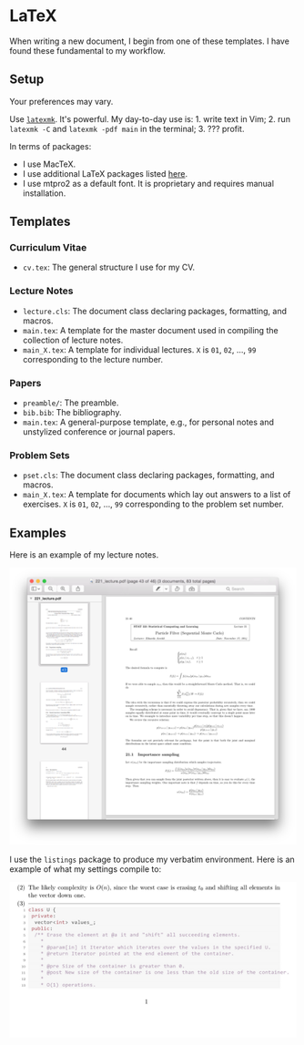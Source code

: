 # LaTeX

When writing a new document, I begin from one of these templates. I
have found these fundamental to my workflow.

## Setup

Your preferences may vary.

Use [`latexmk`](https://www.ctan.org/pkg/latexmk/?lang=en). It's
powerful. My day-to-day use is: 1. write text in Vim; 2. run `latexmk -C`
and `latexmk -pdf main` in the terminal; 3. ??? profit.

In terms of packages:

+ I use MacTeX.
+ I use additional LaTeX packages listed
  [here](https://github.com/dustinvtran/dotfiles/tree/laptop-mac/Library/texmf/tex/latex).
+ I use mtpro2 as a default font. It is proprietary and requires
  manual installation.

## Templates

### Curriculum Vitae
+ `cv.tex`: The general structure I use for my CV.

### Lecture Notes
+ `lecture.cls`: The document class declaring packages, formatting, and macros.
+ `main.tex`: A template for the master document used in compiling the
  collection of lecture notes.
+ `main_X.tex`: A template for individual lectures. `X` is `01`, `02`,
  ..., `99` corresponding to the lecture number.

### Papers
+ `preamble/`: The preamble.
+ `bib.bib`: The bibliography.
+ `main.tex`: A general-purpose template, e.g., for personal notes and
  unstylized conference or journal papers.

### Problem Sets
+ `pset.cls`: The document class declaring packages, formatting, and macros.
+ `main_X.tex`: A template for documents which lay out answers to a
  list of exercises. `X` is `01`, `02`, ..., `99` corresponding to the
  problem set number.

## Examples
Here is an example of my lecture notes.

![](notes.png)

I use the `listings` package to produce my verbatim environment. Here is an
example of what my settings compile to:

![](listings.png)
